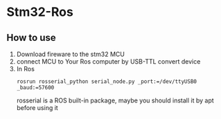 # Stm32-Ros
## How to use
1. Download fireware to the stm32 MCU
2. connect MCU to Your Ros computer by USB-TTL convert device
3. In Ros
   ```shell
   rosrun rosserial_python serial_node.py _port:=/dev/ttyUSB0 _baud:=57600
   ```
   rosserial is a ROS built-in package, maybe you should install it by apt before using it
